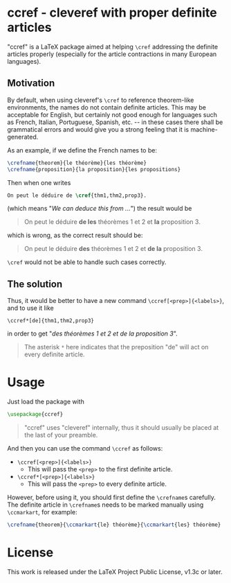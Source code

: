 <!-- Copyright (C) 2021 by Jinwen XU -->

# ccref - cleveref with proper definite articles

"ccref" is a LaTeX package aimed at helping `\cref` addressing the definite articles properly (especially for the article contractions in many European languages).

## Motivation

By default, when using cleveref's `\cref` to reference theorem-like environments, the names do not contain definite articles. This may be acceptable for English, but certainly not good enough for languages such as French, Italian, Portuguese, Spanish, etc. -- in these cases there shall be grammatical errors and would give you a strong feeling that it is machine-generated.

As an example, if we define the French names to be:
```latex
\crefname{theorem}{le théorème}{les théorème}
\crefname{proposition}{la proposition}{les propositions}
```
Then when one writes
```latex
On peut le déduire de \cref{thm1,thm2,prop3}.
```
(which means "*We can deduce this from ...*") the result would be
> On peut le déduire **de les** théorèmes 1 et 2 et **la** proposition 3.

which is wrong, as the correct result should be:
> On peut le déduire **des** théorèmes 1 et 2 et **de la** proposition 3.

`\cref` would not be able to handle such cases correctly.

## The solution

Thus, it would be better to have a new command `\ccref[<prep>]{<labels>}`, and to use it like
```
\ccref*[de]{thm1,thm2,prop3}
```
in order to get "*des théorèmes 1 et 2 et de la proposition 3*".
> The asterisk `*` here indicates that the preposition "de" will act on every definite article.

# Usage

Just load the package with
```latex
\usepackage{ccref}
```
> "ccref" uses "cleveref" internally, thus it should usually be placed at the last of your preamble.

And then you can use the command `\ccref` as follows:
 - `\ccref[<prep>]{<labels>}`
    - This will pass the `<prep>` to the first definite article.
 - `\ccref*[<prep>]{<labels>}`
    - This will pass the `<prep>` to every definite article.

However, before using it, you should first define the `\crefname`s carefully. The definite article in `\crefname`s needs to be marked manually using `\ccmarkart`, for example:
```latex
\crefname{theorem}{\ccmarkart{le} théorème}{\ccmarkart{les} théorème}
```


# License

This work is released under the LaTeX Project Public License, v1.3c or later.
